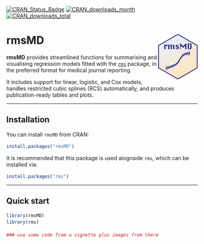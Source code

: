 [![CRAN_Status_Badge](https://www.r-pkg.org/badges/version/rmsMD)](https://cran.r-project.org/package=rmsMD)
[![CRAN_downloads_month](https://cranlogs.r-pkg.org/badges/rmsMD)](https://cran.r-project.org/package=rmsMD)
[![CRAN_downloads_total](https://cranlogs.r-pkg.org/badges/grand-total/rmsMD)](https://cran.r-project.org/package=rmsMD)


rmsMD <img src="man/figures/logo.png" align="right" height="120"/>
==============================

**rmsMD** provides streamlined functions for summarising and visualising regression models fitted with the [`rms`](https://cran.r-project.org/package=rms) package, in the preferred format for medical journal reporting. 

It includes support for linear, logistic, and Cox models, handles restricted cubic splines (RCS) automatically, and produces publication-ready tables and plots.


---

## Installation

You can install `rmsMD` from CRAN:

```r
install.packages("rmsMD")
```

It is recommended that this package is used alognside `rms`, which can be installed via:

```r
install.packages("rms")
```

---

## Quick start

```r
library(rmsMD)
library(rms)

### use some code from a vignette plus images from there
```


